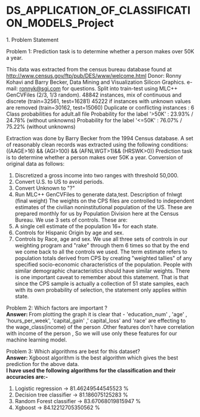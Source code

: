 # DS_APPLICATION_OF_CLASSIFICATION_MODELS_Project

1.​ Problem Statement

Problem 1:
Prediction task is to determine whether a person makes over 50K a year. 

This data was extracted from the census bureau database found at
http://www.census.gov/ftp/pub/DES/www/welcome.html
Donor: Ronny Kohavi and Barry Becker,
Data Mining and Visualization
Silicon Graphics.
e-mail: ronnyk@sgi.com for questions.
Split into train-test using MLC++ GenCVFiles (2/3, 1/3 random).
48842 instances, mix of continuous and discrete (train=32561, test=16281)
45222 if instances with unknown values are removed (train=30162, test=15060)
Duplicate or conflicting instances : 6
Class probabilities for adult.all file
Probability for the label '>50K' : 23.93% / 24.78% (without unknowns)
Probability for the label '<=50K' : 76.07% / 75.22% (without unknowns)

Extraction was done by Barry Becker from the 1994 Census database. A set of
reasonably clean records was extracted using the following conditions:
((AAGE>16) && (AGI>100) && (AFNLWGT>1)&& (HRSWK>0)) Prediction task is to
determine whether a person makes over 50K a year. Conversion of original data as
follows:
1. Discretized a gross income into two ranges with threshold 50,000.
2. Convert U.S. to US to avoid periods.
3. Convert Unknown to "?"
4. Run MLC++ GenCVFiles to generate data,test.
Description of fnlwgt (final weight)
The weights on the CPS files are controlled to independent estimates of the civilian
noninstitutional population of the US. These are prepared monthly for us by Population
Division here at the Census Bureau. We use 3 sets of controls.
These are:
1. A single cell estimate of the population 16+ for each state.
2. Controls for Hispanic Origin by age and sex.
3. Controls by Race, age and sex.
We use all three sets of controls in our weighting program and "rake" through them 6
times so that by the end we come back to all the controls we used.
The term estimate refers to population totals derived from CPS by creating "weighted
tallies" of any specified socio-economic characteristics of the population. People with
similar demographic characteristics should have similar weights. There is one important
caveat to remember about this statement. That is that since the CPS sample is actually a
collection of 51 state samples, each with its own probability of selection, the statement
only applies within state.</br>

Problem 2:
Which factors are important ? </br>
<b>Answer: </b>From plotting the graph it is clear that - 'education_num' , 'age' , 'hours_per_week', 'capital_gain' ,' capital_loss' and 'race' are effecting to the wage_class(income) of the person .Other features don't have correlation with income of the person , So we will use only these features for our machine learning model.</br>

Problem 3:
Which algorithms are best for this dataset?</br>
<b>Answer: </b> Xgboost algorithm is the best algorithm which gives the best prediction for the above data.</br>
<b>I have used the following algorithms for the classification and their accuracies are:-</b>
1. Logistic regression -> 81.46249544545523 % 
2. Decision tree classifier -> 81.186075125283 % 
3. Random Forest classifier -> 83.67068019815947 % 
4. Xgboost -> 84.12212705350562 %
